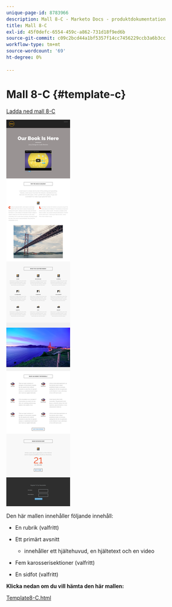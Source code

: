 ```yaml
---
unique-page-id: 8783966
description: Mall 8-C - Marketo Docs - produktdokumentation
title: Mall 8-C
exl-id: 45f0defc-6554-459c-a862-731d18f9ed6b
source-git-commit: c09c2bcd44a1bf5357f14cc7456229ccb3a6b3cc
workflow-type: tm+mt
source-wordcount: '69'
ht-degree: 0%

---
```


# Mall 8-C {#template-c}

[Ladda ned mall 8-C](https://docs.marketo.com/download/attachments/8783966/template-8c.html?version=1&amp;modificationdate=1482175053000&amp;api=v2)

![](assets/image2015-7-29-14-3a12-3a24.png)

Den här mallen innehåller följande innehåll:

* En rubrik (valfritt)
* Ett primärt avsnitt

   * innehåller ett hjältehuvud, en hjältetext och en video

* Fem karosserisektioner (valfritt)
* En sidfot (valfritt)

**Klicka nedan om du vill hämta den här mallen:**

[Template8-C.html](https://docs.marketo.com/download/attachments/8783966/template-8c.html?version=1&amp;modificationdate=1482175053000&amp;api=v2)
